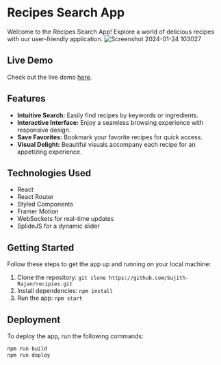 # Recipes Search App

Welcome to the Recipes Search App! Explore a world of delicious recipes with our user-friendly application.
![Screenshot 2024-01-24 103027](https://github.com/Sujith-Rajan/recipiesSearch/assets/140044515/fd4fb5c3-1d73-4261-a9a4-b78dc4bcbbdb)

## Live Demo

Check out the live demo [here](http://Sujith-Rajan.github.io/recipiesSearch).

## Features

- **Intuitive Search:** Easily find recipes by keywords or ingredients.
- **Interactive Interface:** Enjoy a seamless browsing experience with responsive design.
- **Save Favorites:** Bookmark your favorite recipes for quick access.
- **Visual Delight:** Beautiful visuals accompany each recipe for an appetizing experience.

## Technologies Used

- React
- React Router
- Styled Components
- Framer Motion
- WebSockets for real-time updates
- SplideJS for a dynamic slider

## Getting Started

Follow these steps to get the app up and running on your local machine:

1. Clone the repository: `git clone https://github.com/Sujith-Rajan/recipies.git`
2. Install dependencies: `npm install`
3. Run the app: `npm start`

## Deployment

To deploy the app, run the following commands:

```bash
npm run build
npm run deploy
